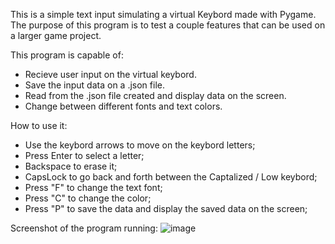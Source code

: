 This is a simple text input simulating a virtual Keybord made with Pygame. The purpose of this program is to test a couple features that can be used on a larger game project.

This program is capable of:
  -  Recieve user input on the virtual keybord.
  -  Save the input data on a .json file.
  -  Read from the .json file created and display data on the screen.
  -  Change between different fonts and text colors.

How to use it:

- Use the keybord arrows to move on the keybord letters;
- Press Enter to select a letter;
- Backspace to erase it;
- CapsLock to go back and forth between the Captalized / Low keybord;
- Press "F" to change the text font;
- Press "C" to change the color;
- Press "P" to save the data and display the saved data on the screen;

Screenshot of the program running:
![image](https://github.com/user-attachments/assets/27cd0070-af3e-49c4-9372-13c5f3f45e6f)

